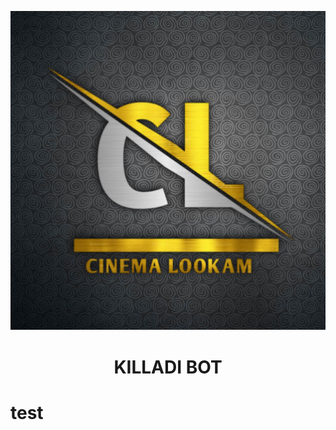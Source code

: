 <p align="center">
  <img src="LOGO/photo_6062400322204184750_y.jpg" alt="NL_BOTZ BOT LOGO">
</p>
<h1 align="center">
  <b>KILLADI BOT</b>
</h1>


# test
